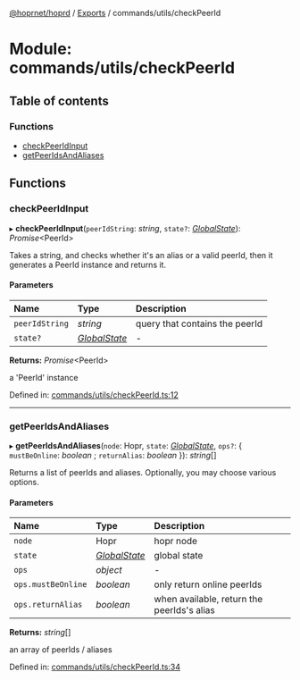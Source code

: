 [@hoprnet/hoprd](../README.md) / [Exports](../modules.md) / commands/utils/checkPeerId

# Module: commands/utils/checkPeerId

## Table of contents

### Functions

- [checkPeerIdInput](commands_utils_checkpeerid.md#checkpeeridinput)
- [getPeerIdsAndAliases](commands_utils_checkpeerid.md#getpeeridsandaliases)

## Functions

### checkPeerIdInput

▸ **checkPeerIdInput**(`peerIdString`: *string*, `state?`: [*GlobalState*](commands_abstractcommand.md#globalstate)): *Promise*<PeerId\>

Takes a string, and checks whether it's an alias or a valid peerId,
then it generates a PeerId instance and returns it.

#### Parameters

| Name | Type | Description |
| :------ | :------ | :------ |
| `peerIdString` | *string* | query that contains the peerId |
| `state?` | [*GlobalState*](commands_abstractcommand.md#globalstate) | - |

**Returns:** *Promise*<PeerId\>

a 'PeerId' instance

Defined in: [commands/utils/checkPeerId.ts:12](https://github.com/hoprnet/hoprnet/blob/448a47a/packages/hoprd/src/commands/utils/checkPeerId.ts#L12)

___

### getPeerIdsAndAliases

▸ **getPeerIdsAndAliases**(`node`: Hopr, `state`: [*GlobalState*](commands_abstractcommand.md#globalstate), `ops?`: { `mustBeOnline`: *boolean* ; `returnAlias`: *boolean*  }): *string*[]

Returns a list of peerIds and aliases.
Optionally, you may choose various options.

#### Parameters

| Name | Type | Description |
| :------ | :------ | :------ |
| `node` | Hopr | hopr node |
| `state` | [*GlobalState*](commands_abstractcommand.md#globalstate) | global state |
| `ops` | *object* | - |
| `ops.mustBeOnline` | *boolean* | only return online peerIds |
| `ops.returnAlias` | *boolean* | when available, return the peerIds's alias |

**Returns:** *string*[]

an array of peerIds / aliases

Defined in: [commands/utils/checkPeerId.ts:34](https://github.com/hoprnet/hoprnet/blob/448a47a/packages/hoprd/src/commands/utils/checkPeerId.ts#L34)
